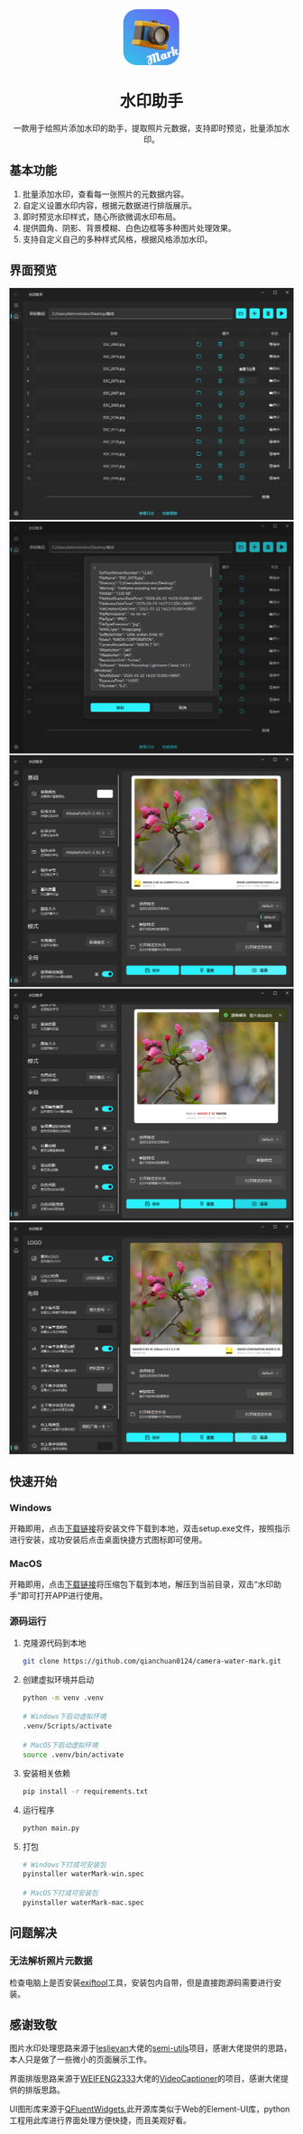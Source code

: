 <div align="center">
  <img src="./doc/images/logo.svg"alt="WaterMark Logo" width="100">
  <h1>水印助手</h1>
  <p>一款用于给照片添加水印的助手，提取照片元数据，支持即时预览，批量添加水印。</p>
</div>

## 基本功能

1. 批量添加水印，查看每一张照片的元数据内容。
2. 自定义设置水印内容，根据元数据进行排版展示。
3. 即时预览水印样式，随心所欲微调水印布局。
4. 提供圆角、阴影、背景模糊、白色边框等多种图片处理效果。
5. 支持自定义自己的多种样式风格，根据风格添加水印。

## 界面预览

<img src="./doc/images/image-20250329142744954.png" alt="image-20250329142744954" style="zoom:80%;" />

<img src="./doc/images/image-20250329142847079.png" alt="image-20250329142847079" style="zoom:80%;" />

<img src="./doc/images/image-20250329142958426.png" alt="image-20250329142958426" style="zoom:80%;" />

<img src="./doc/images/image-20250329143104557.png" alt="image-20250329143104557" style="zoom:80%;" />

<img src="./doc/images/image-20250329143208299.png" alt="image-20250329143208299" style="zoom:80%;" />

## 快速开始

### Windows

开箱即用，点击[下载链接](https://github.com/qianchuan0124/camera-water-mark/releases/download/v0.0.1/watermark-win.setup.exe)将安装文件下载到本地，双击setup.exe文件，按照指示进行安装，成功安装后点击桌面快捷方式图标即可使用。

### MacOS

开箱即用，点击[下载链接](https://github.com/qianchuan0124/camera-water-mark/releases/download/v0.0.1/watermark-mac.zip)将压缩包下载到本地，解压到当前目录，双击“水印助手”即可打开APP进行使用。

### 源码运行

1. 克隆源代码到本地

   ````bash
   git clone https://github.com/qianchuan0124/camera-water-mark.git
   ````

2. 创建虚拟环境并启动

   ````bash
   python -m venv .venv 
   
   # Windows下启动虚拟环境
   .venv/Scripts/activate
   
   # MacOS下启动虚拟环境
   source .venv/bin/activate
   ````

3. 安装相关依赖

   ````bash
   pip install -r requirements.txt
   ````

4. 运行程序

   ````bash
   python main.py
   ````

5. 打包

   ````bash
   # Windows下打成可安装包
   pyinstaller waterMark-win.spec
   
   # MacOS下打成可安装包
   pyinstaller waterMark-mac.spec
   ````

## 问题解决

### 无法解析照片元数据

检查电脑上是否安装[exiftool](https://exiftool.org/)工具，安装包内自带，但是直接跑源码需要进行安装。



## 感谢致敬

图片水印处理思路来源于[leslievan](https://github.com/leslievan)大佬的[semi-utils](https://github.com/leslievan/semi-utils)项目，感谢大佬提供的思路，本人只是做了一些微小的页面展示工作。

界面排版思路来源于[WEIFENG2333](https://github.com/WEIFENG2333)大佬的[VideoCaptioner](https://github.com/WEIFENG2333/VideoCaptioner)的项目，感谢大佬提供的排版思路。

UI图形库来源于[QFluentWidgets](https://qfluentwidgets.com/),此开源库类似于Web的Element-UI库，python工程用此库进行界面处理方便快捷，而且美观好看。
